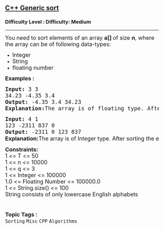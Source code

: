 <h2><a href="https://www.geeksforgeeks.org/problems/c-generic-sort/1?page=1&difficulty=Medium&status=unsolved,attempted&sortBy=accuracy">C++ Generic sort</a></h2><h3>Difficulty Level : Difficulty: Medium</h3><hr><div class="problems_problem_content__Xm_eO"><p><span style="font-size: 18px;">You need to sort elements of an array <strong>a[]&nbsp;</strong>of size&nbsp;<strong>n</strong>,&nbsp;where the array can be of following data-types:</span></p>
<ul>
<li><span style="font-size: 18px;">Integer</span></li>
<li><span style="font-size: 18px;">String</span></li>
<li><span style="font-size: 18px;">floating number</span></li>
</ul>
<p><span style="font-size: 18px;"><strong>Examples :</strong> <strong> </strong></span></p>
<pre><span style="font-size: 18px;"><strong>Input: </strong>3 3
34.23 -4.35 3.4
<strong>Output: </strong>-4.35 3.4 34.23&nbsp;
<strong>Explanation:</strong>The array is of floating type. After sorting the elements of array are as such: -4.35 3.4 34.23
</span></pre>
<pre><span style="font-size: 18px;"><strong>Input: </strong>4 1
123 -2311 837 0 
<strong>Output: </strong>-2311 0 123 837 <br></span><strong style="font-size: 18px; font-family: -apple-system, BlinkMacSystemFont, 'Segoe UI', Roboto, Oxygen, Ubuntu, Cantarell, 'Open Sans', 'Helvetica Neue', sans-serif;">Explanation:</strong><span style="font-size: 18px; font-family: -apple-system, BlinkMacSystemFont, 'Segoe UI', Roboto, Oxygen, Ubuntu, Cantarell, 'Open Sans', 'Helvetica Neue', sans-serif;">The array is of Integer type. After sorting the elements of array are as such:<span style="font-size: 14pt;"> </span></span><span style="font-size: 14pt;">-2311 0 123 837 </span></pre>
<p><span style="font-size: 18px;"><strong>Constraints:</strong><br>1 &lt;= T &lt;= 50<br>1 &lt;= n &lt;= 10000<br>1 &lt;= q &lt;= 3<br>1 &lt;= Integer &lt;= 100000<br>1.0 &lt;= Floating Number &lt;= 100000.0<br>1 &lt;= String.size() &lt;= 100<br>String consists of only lowercase English alphabets</span></p></div><br><p><span style=font-size:18px><strong>Topic Tags : </strong><br><code>Sorting</code>&nbsp;<code>Misc</code>&nbsp;<code>CPP</code>&nbsp;<code>Algorithms</code>&nbsp;
